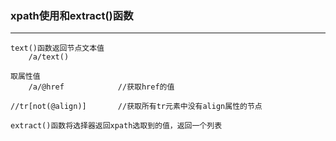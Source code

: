 ### xpath使用和extract()函数

----------------------------

```text
text()函数返回节点文本值
    /a/text()
```
```text
取属性值
    /a/@href            //获取href的值
```
```text
//tr[not(@align)]       //获取所有tr元素中没有align属性的节点
```

```text
extract()函数将选择器返回xpath选取到的值，返回一个列表
```